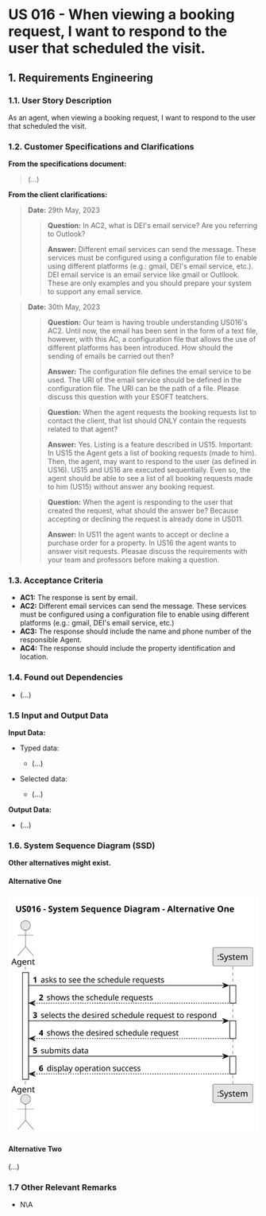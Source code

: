 # US 016 - When viewing a booking request, I want to respond to the user that scheduled the visit.

## 1. Requirements Engineering


### 1.1. User Story Description


As an agent, when viewing a booking request, I want to respond to the user that scheduled the visit.



### 1.2. Customer Specifications and Clarifications 


**From the specifications document:**

> (...)



**From the client clarifications:**

> **Date:** 29th May, 2023
> 
> > **Question:** In AC2, what is DEI's email service? Are you referring to Outlook?
> >
> >  **Answer:** Different email services can send the message. These services must be configured using a configuration file to enable using
> different platforms (e.g.: gmail, DEI's email service, etc.). DEI email service is an email service like gmail or Outllook.
> These are only examples and you should prepare your system to support any email service.


> **Date:** 30th May, 2023
>
> > **Question:** Our team is having trouble understanding US016's AC2. Until now, the email has been sent in the form of a 
> text file, however, with this AC, a configuration file that allows the use of different platforms has been introduced. 
> How should the sending of emails be carried out then?
> >
> >  **Answer:** The configuration file defines the email service to be used. The URI of the email service should be defined 
> in the configuration file. The URI can be the path of a file. Please discuss this question with your ESOFT teatchers.
> 
> > **Question:** When the agent requests the booking requests list to contact the client, that list should ONLY contain the requests related to that agent?
> >
> >  **Answer:** Yes. Listing is a feature described in US15.
> Important: In US15 the Agent gets a list of booking requests (made to him). Then, the agent, may want to respond to the user (as defined in US16). 
> US15 and US16 are executed sequentially. Even so, the agent should be able to see a list of all booking requests made to him (US15) 
> without answer any booking request.
> 
> > **Question:** When the agent is responding to the user that created the request, what should the answer be? Because accepting or 
> declining the request is already done in US011.
> >
> > **Answer:** In US11 the agent wants to accept or decline a purchase order for a property. In US16 the agent wants to answer visit requests. 
> Pleasae discuss the requirements with your team and professors before making a question.


### 1.3. Acceptance Criteria


* **AC1:** The response is sent by email.
* **AC2:** Different email services can send the message. These services must be configured using a configuration file to enable using different platforms (e.g.: gmail, DEI's email service, etc.)
* **AC3:** The response should include the name and phone number of the responsible Agent.
* **AC4:** The response should include the property identification and location.


### 1.4. Found out Dependencies


* (...)


### 1.5 Input and Output Data


**Input Data:**

* Typed data:
	* (...)
	
* Selected data:
	* (...)


**Output Data:**

* (...)

### 1.6. System Sequence Diagram (SSD)

**Other alternatives might exist.**

#### Alternative One

![System Sequence Diagram - Alternative One](svg/us016-system-sequence-diagram-alternative-one.svg)

#### Alternative Two

(...)

### 1.7 Other Relevant Remarks

* N\A